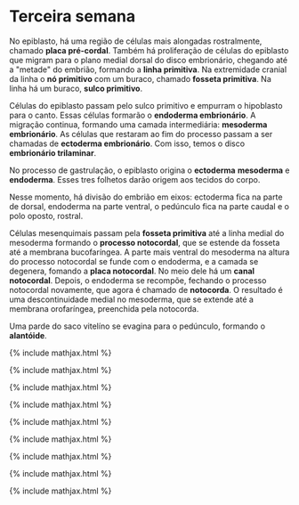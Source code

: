 # Terceira semana

No epiblasto, há uma região de células mais alongadas rostralmente, chamado **placa pré-cordal**. Também há proliferação de células do epiblasto que migram para o plano medial dorsal do disco embrionário, chegando até a "metade" do embrião, formando a **linha primitiva**. Na extremidade cranial da linha o **nó primitivo** com um buraco, chamado **fosseta primitiva**. Na linha há um buraco, **sulco primitivo**.

Células do epiblasto passam pelo sulco primitivo e empurram o hipoblasto para o canto. Essas células formarão o **endoderma embrionário**. A migração continua, formando uma camada intermediária: **mesoderma embrionário**. As células que restaram ao fim do processo passam a ser chamadas de **ectoderma embrionário**. Com isso, temos o disco **embrionário trilaminar**.

No processo de gastrulação, o epiblasto origina o **ectoderma** **mesoderma** e **endoderma**. Esses tres folhetos darão origem aos tecidos do corpo.

Nesse momento, há divisão do embrião em eixos: ectoderma fica na parte de dorsal, endoderma na parte ventral, o pedúnculo fica na parte caudal e o polo oposto, rostral.

Células mesenquimais passam pela **fosseta primitiva** até a linha medial do mesoderma formando o **processo notocordal**, que se estende da fosseta até a membrana bucofaríngea. A parte mais ventral do mesoderma na altura do processo notocordal se funde com o endoderma, e a camada se degenera, fomando a **placa notocordal**. No meio dele há um **canal notocordal**. Depois, o endoderma se recompõe, fechando o processo notocordal novamente, que agora é chamado de **notocorda**. O resultado é uma descontinuidade medial no mesoderma, que se extende até a membrana orofaríngea, preenchida pela notocorda.

Uma parde do saco vitelíno se evagina para o pedúnculo, formando o **alantóide**.

{% include mathjax.html %}

{% include mathjax.html %}

{% include mathjax.html %}

{% include mathjax.html %}

{% include mathjax.html %}

{% include mathjax.html %}

{% include mathjax.html %}

{% include mathjax.html %}

{% include mathjax.html %}
